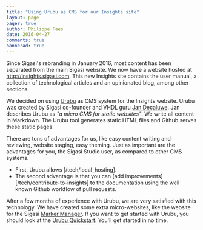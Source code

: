 ```yaml
---
title: "Using Urubu as CMS for our Insights site"
layout: page 
pager: true
author: Philippe Faes
date: 2016-04-27
comments: true
bannerad: true
---
```



Since Sigasi's rebranding in January 2016, most content has been separated from the main Sigasi website. We now have a website hosted at
<http://insights.sigasi.com>. This new Insights site contains the user manual, a collection of technological 
articles and an opinionated blog, among other sections. 

We decided on using [Urubu](http://urubu.jandecaluwe.com/) as CMS system for the Insights website. Urubu was created by Sigasi co-founder 
and VHDL guru [Jan Decaluwe](http://www.jandecaluwe.com/).
Jan describes Urubu as *"a micro CMS for static websites"*. We write all content in Markdown. The Urubu tool generates static HTML files and 
Github serves these static pages.

There are tons of advantages for us, like easy content writing and reviewing, website staging, easy theming. Just as important are the advantages
for you, the Sigasi Studio user, as compared to other CMS systems. 

  * First, Urubu allows [/tech/local_hosting].
  * The second advantage is that you can [add improvements][/tech/contribute-to-insights] to the documentation using the well known Github workflow of pull requests. 

After a few months of experience with Urubu, we are very satisfied with this technology. We have created some extra micro-websites, like the 
website for the Sigasi [Marker Manager](http://www.markermanager.com/). If you want to get started with Urubu, you should look at 
the [Urubu Quickstart](http://urubu-quickstart.jandecaluwe.com). You'll get started in no time. 
